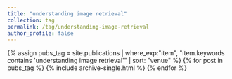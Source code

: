 ```yaml
---
title: "understanding image retrieval"
collection: tag
permalink: /tag/understanding-image-retrieval
author_profile: false
---
```

{% assign pubs_tag = site.publications | where_exp:"item", "item.keywords contains 'understanding image retrieval'" | sort: "venue" %}
{% for post in pubs_tag %}
  {% include archive-single.html %}
{% endfor %}